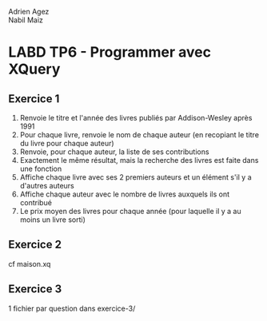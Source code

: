 Adrien Agez <br/>
Nabil Maiz

# LABD TP6 - Programmer avec XQuery

## Exercice 1 

1. Renvoie le titre et l'année des livres publiés par Addison-Wesley après 1991
2. Pour chaque livre, renvoie le nom de chaque auteur (en recopiant le titre du livre pour chaque auteur)
3. Renvoie, pour chaque auteur, la liste de ses contributions
4. Exactement le même résultat, mais  la recherche des livres est faite dans une fonction
5. Affiche chaque livre avec ses 2 premiers auteurs et un élément <et-al/> s'il y a d'autres auteurs
6. Affiche chaque auteur avec le nombre de livres auxquels ils ont contribué
7. Le prix moyen des livres pour chaque année (pour laquelle il y a au moins un livre sorti)

## Exercice 2

cf maison.xq


## Exercice 3

1 fichier par question dans exercice-3/